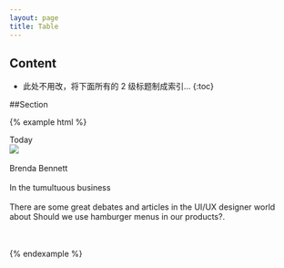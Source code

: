 ```yaml
---
layout: page
title: Table
---
```


## Content

* 此处不用改，将下面所有的 2 级标题制成索引...
{:toc}

##Section

{% example html %}
<div class="grey-background-color" style="float:left;width:100%;height:200px;">
	<div class="table-section-title">Today</div>
	<div class="table-section">
		<img class="avatar-medium" src="https://avatar.tower.im/2458b7b4c2814259813404ce21749c2e"/><br><br>
		<div class="table-item-title">Brenda Bennett</div><br>
		<div class="table-item-subtitle">In the tumultuous business</div><br>
		<div class="table-item-content">There are some great debates and articles in the UI/UX designer world about Should we use hamburger menus in our products?.</div>
	</div>
</div>

{% endexample %}